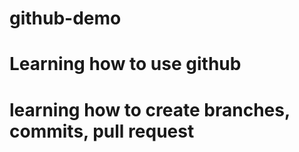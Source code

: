 # github-demo
# Learning how to use github
# learning how to create branches, commits, pull request
